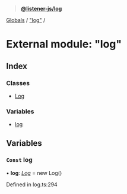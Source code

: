> **[@listener-js/log](../README.md)**

[Globals](../globals.md) / ["log"](_log_.md) /

# External module: "log"

## Index

### Classes

* [Log](../classes/_log_.log.md)

### Variables

* [log](_log_.md#const-log)

## Variables

### `Const` log

• **log**: *[Log](../classes/_log_.log.md)* =  new Log()

Defined in log.ts:294